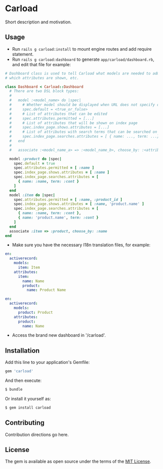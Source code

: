 # Carload
Short description and motivation.

## Usage
- Run `rails g carload:install` to mount engine routes and add require statement.
- Run `rails g carload:dashboard` to generate `app/carload/dashboard.rb`, and edit that file for example:

```ruby
# Dashboard class is used to tell Carload what models are needed to administrated,
# which attributes are shown, etc.

class Dashboard < Carload::Dashboard
  # There are two DSL block types:
  #
  #   model :<model_name> do |spec|
  #     # Whether model should be displayed when URL does not specify one
  #     spec.default = <true_or_false>
  #     # List of attributes that can be edited
  #     spec.attributes.permitted = [...]
  #     # List of attributes that will be shown on index page
  #     spec.index_page.shows.attributes = [...]
  #     # List of attributes with search terms that can be searched on index page (using Ransack gem)
  #     spec.index_page.searches.attributes = [ { name: ..., term: ...}, ... ]
  #   end
  #
  #   associate :<model_name_a> => :<model_name_b>, choose_by: :<attribute_in_model_b>

  model :product do |spec|
    spec.default = true
    spec.attributes.permitted = [ :name ]
    spec.index_page.shows.attributes = [ :name ]
    spec.index_page.searches.attributes = [
      { name: :name, term: :cont }
    ]
  end
  model :item do |spec|
    spec.attributes.permitted = [ :name, :product_id ]
    spec.index_page.shows.attributes = [ :name, 'product.name' ]
    spec.index_page.searches.attributes = [
      { name: :name, term: :cont },
      { name: 'product.name', term: :cont }
    ]
  end
  associate :item => :product, choose_by: :name
end
```

- Make sure you have the necessary I18n translation files, for example:

```yaml
en:
  activerecord:
    models:
      item: Item
    attributes:
      item:
        name: Name
        product:
          name: Product Name
```
```yaml
en:
  activerecord:
    models:
      product: Product
    attributes:
      product:
        name: Name
```
- Access the brand new dashboard in '<Your URL>/carload'.

## Installation
Add this line to your application's Gemfile:

```ruby
gem 'carload'
```

And then execute:
```bash
$ bundle
```

Or install it yourself as:
```bash
$ gem install carload
```

## Contributing
Contribution directions go here.

## License
The gem is available as open source under the terms of the [MIT License](http://opensource.org/licenses/MIT).
